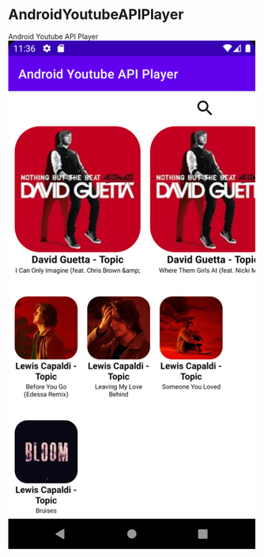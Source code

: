 # AndroidYoutubeAPIPlayer
Android Youtube API Player
<img src="https://github.com/HamletNadirian/AndroidYoutubeAPIPlayer/blob/master/app/src/main/res/drawable-v24/preview.png" width="500">

